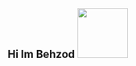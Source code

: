 ## Hi Im Behzod <img src="https://media0.giphy.com/media/v1.Y2lkPTc5MGI3NjExemZ0bXh3ZmVqZm1iMXVlZzBoamF4NDIwdGpwbXgxcHd0aWhvcDdscSZlcD12MV9pbnRlcm5hbF9naWZfYnlfaWQmY3Q9Zw/f7CGEbhuS69Sre3ehA/giphy.gif" width="100px">

